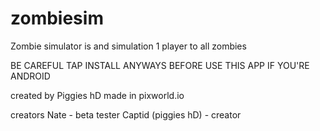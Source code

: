 # zombiesim
Zombie simulator is and simulation 1 player to all zombies

BE CAREFUL TAP INSTALL ANYWAYS BEFORE USE THIS APP IF YOU'RE ANDROID

created by Piggies hD made in pixworld.io

creators
Nate - beta tester
Captid (piggies hD) - creator
